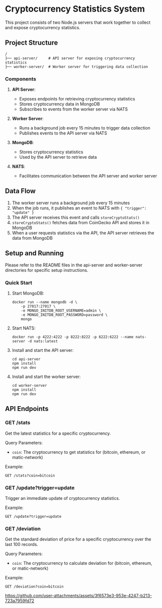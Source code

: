 # Cryptocurrency Statistics System

This project consists of two Node.js servers that work together to collect and expose cryptocurrency statistics.

## Project Structure

```
/
├── api-server/     # API server for exposing cryptocurrency statistics
├── worker-server/  # Worker server for triggering data collection
```

### Components

1. **API Server**:
   - Exposes endpoints for retrieving cryptocurrency statistics
   - Stores cryptocurrency data in MongoDB
   - Subscribes to events from the worker server via NATS

2. **Worker Server**:
   - Runs a background job every 15 minutes to trigger data collection
   - Publishes events to the API server via NATS

3. **MongoDB**:
   - Stores cryptocurrency statistics
   - Used by the API server to retrieve data

4. **NATS**:
   - Facilitates communication between the API server and worker server

## Data Flow

1. The worker server runs a background job every 15 minutes
2. When the job runs, it publishes an event to NATS with `{ "trigger": "update" }`
3. The API server receives this event and calls `storeCryptoStats()`
4. `storeCryptoStats()` fetches data from CoinGecko API and stores it in MongoDB
5. When a user requests statistics via the API, the API server retrieves the data from MongoDB

## Setup and Running

Please refer to the README files in the api-server and worker-server directories for specific setup instructions.

### Quick Start

1. Start MongoDB:
   ```
   docker run --name mongodb -d \
       -p 27017:27017 \
       -e MONGO_INITDB_ROOT_USERNAME=admin \
       -e MONGO_INITDB_ROOT_PASSWORD=password \
       mongo

   ```

2. Start NATS:
   ```
   docker run -p 4222:4222 -p 8222:8222 -p 6222:6222 --name nats-server -d nats:latest
   ```

3. Install and start the API server:
   ```
   cd api-server
   npm install
   npm run dev
   ```

4. Install and start the worker server:
   ```
   cd worker-server
   npm install
   npm run dev
   ```

## API Endpoints

### GET /stats

Get the latest statistics for a specific cryptocurrency.

Query Parameters:
- `coin`: The cryptocurrency to get statistics for (bitcoin, ethereum, or matic-network)

Example:
```
GET /stats?coin=bitcoin
```

### GET /update?trigger=update

Trigger an immediate update of cryptocurrency statistics.

Example:
```
GET /update?trigger=update
```

### GET /deviation

Get the standard deviation of price for a specific cryptocurrency over the last 100 records.

Query Parameters:
- `coin`: The cryptocurrency to calculate deviation for (bitcoin, ethereum, or matic-network)

Example:
```
GET /deviation?coin=bitcoin
```



https://github.com/user-attachments/assets/3f6573e3-953e-4247-b213-723a7959fd72




